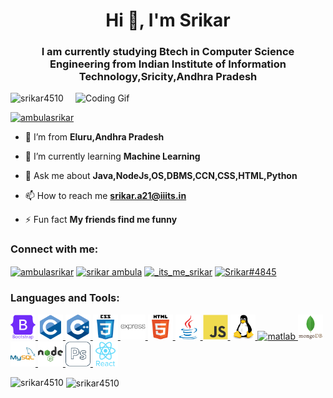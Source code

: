 <h1 align="center">Hi 👋, I'm Srikar</h1>
<h3 align="center">I am currently studying Btech in Computer Science Engineering from Indian Institute of Information Technology,Sricity,Andhra Pradesh</h3>
<img align="right" alt="Coding Gif" width="400" src="https://media2.giphy.com/media/0lGd2OXXHe4tFhb7Wh/giphy.gif?cid=ecf05e47znsjfay6lt26qqmi70s2zab7505hm8f0luqwhs2q&ep=v1_gifs_search&rid=giphy.gif&ct=g" >

<p align="left"> <img src="https://komarev.com/ghpvc/?username=srikar4510&label=Profile%20views&color=0e75b6&style=flat" alt="srikar4510" /> </p>

<p align="left"> <a href="https://twitter.com/ambulasrikar" target="blank"><img src="https://img.shields.io/twitter/follow/ambulasrikar?logo=twitter&style=for-the-badge" alt="ambulasrikar" /></a> </p>

- 🔭 I’m from **Eluru,Andhra Pradesh**

- 🌱 I’m currently learning **Machine Learning**

- 💬 Ask me about **Java,NodeJs,OS,DBMS,CCN,CSS,HTML,Python**

- 📫 How to reach me **srikar.a21@iiits.in**

- ⚡ Fun fact **My friends find me funny**

<h3 align="left">Connect with me:</h3>
<p align="left">
<a href="https://twitter.com/ambulasrikar" target="blank"><img align="center" src="https://raw.githubusercontent.com/rahuldkjain/github-profile-readme-generator/master/src/images/icons/Social/twitter.svg" alt="ambulasrikar" height="30" width="40" /></a>
<a href="https://linkedin.com/in/srikar ambula" target="blank"><img align="center" src="https://raw.githubusercontent.com/rahuldkjain/github-profile-readme-generator/master/src/images/icons/Social/linked-in-alt.svg" alt="srikar ambula" height="30" width="40" /></a>
<a href="https://instagram.com/_its_me_srikar" target="blank"><img align="center" src="https://raw.githubusercontent.com/rahuldkjain/github-profile-readme-generator/master/src/images/icons/Social/instagram.svg" alt="_its_me_srikar" height="30" width="40" /></a>
<a href="https://discord.gg/Srikar#4845" target="blank"><img align="center" src="https://raw.githubusercontent.com/rahuldkjain/github-profile-readme-generator/master/src/images/icons/Social/discord.svg" alt="Srikar#4845" height="30" width="40" /></a>
</p>

<h3 align="left">Languages and Tools:</h3>
<p align="left"> <a href="https://getbootstrap.com" target="_blank" rel="noreferrer"> <img src="https://raw.githubusercontent.com/devicons/devicon/master/icons/bootstrap/bootstrap-plain-wordmark.svg" alt="bootstrap" width="40" height="40"/> </a> <a href="https://www.cprogramming.com/" target="_blank" rel="noreferrer"> <img src="https://raw.githubusercontent.com/devicons/devicon/master/icons/c/c-original.svg" alt="c" width="40" height="40"/> </a> <a href="https://www.w3schools.com/cpp/" target="_blank" rel="noreferrer"> <img src="https://raw.githubusercontent.com/devicons/devicon/master/icons/cplusplus/cplusplus-original.svg" alt="cplusplus" width="40" height="40"/> </a> <a href="https://www.w3schools.com/css/" target="_blank" rel="noreferrer"> <img src="https://raw.githubusercontent.com/devicons/devicon/master/icons/css3/css3-original-wordmark.svg" alt="css3" width="40" height="40"/> </a> <a href="https://expressjs.com" target="_blank" rel="noreferrer"> <img src="https://raw.githubusercontent.com/devicons/devicon/master/icons/express/express-original-wordmark.svg" alt="express" width="40" height="40"/> </a> <a href="https://www.w3.org/html/" target="_blank" rel="noreferrer"> <img src="https://raw.githubusercontent.com/devicons/devicon/master/icons/html5/html5-original-wordmark.svg" alt="html5" width="40" height="40"/> </a> <a href="https://www.java.com" target="_blank" rel="noreferrer"> <img src="https://raw.githubusercontent.com/devicons/devicon/master/icons/java/java-original.svg" alt="java" width="40" height="40"/> </a> <a href="https://developer.mozilla.org/en-US/docs/Web/JavaScript" target="_blank" rel="noreferrer"> <img src="https://raw.githubusercontent.com/devicons/devicon/master/icons/javascript/javascript-original.svg" alt="javascript" width="40" height="40"/> </a> <a href="https://www.linux.org/" target="_blank" rel="noreferrer"> <img src="https://raw.githubusercontent.com/devicons/devicon/master/icons/linux/linux-original.svg" alt="linux" width="40" height="40"/> </a> <a href="https://www.mathworks.com/" target="_blank" rel="noreferrer"> <img src="https://upload.wikimedia.org/wikipedia/commons/2/21/Matlab_Logo.png" alt="matlab" width="40" height="40"/> </a> <a href="https://www.mongodb.com/" target="_blank" rel="noreferrer"> <img src="https://raw.githubusercontent.com/devicons/devicon/master/icons/mongodb/mongodb-original-wordmark.svg" alt="mongodb" width="40" height="40"/> </a> <a href="https://www.mysql.com/" target="_blank" rel="noreferrer"> <img src="https://raw.githubusercontent.com/devicons/devicon/master/icons/mysql/mysql-original-wordmark.svg" alt="mysql" width="40" height="40"/> </a> <a href="https://nodejs.org" target="_blank" rel="noreferrer"> <img src="https://raw.githubusercontent.com/devicons/devicon/master/icons/nodejs/nodejs-original-wordmark.svg" alt="nodejs" width="40" height="40"/> </a> <a href="https://www.photoshop.com/en" target="_blank" rel="noreferrer"> <img src="https://raw.githubusercontent.com/devicons/devicon/master/icons/photoshop/photoshop-line.svg" alt="photoshop" width="40" height="40"/> </a> <a href="https://reactjs.org/" target="_blank" rel="noreferrer"> <img src="https://raw.githubusercontent.com/devicons/devicon/master/icons/react/react-original-wordmark.svg" alt="react" width="40" height="40"/> </a> </p>

<p><img align="left" src="https://github-readme-stats.vercel.app/api/top-langs?username=srikar4510&show_icons=true&locale=en&layout=compact" alt="srikar4510" /></p>

<p>&nbsp;<img align="center" src="https://github-readme-stats.vercel.app/api?username=srikar4510&show_icons=true&locale=en" alt="srikar4510" /></p>

